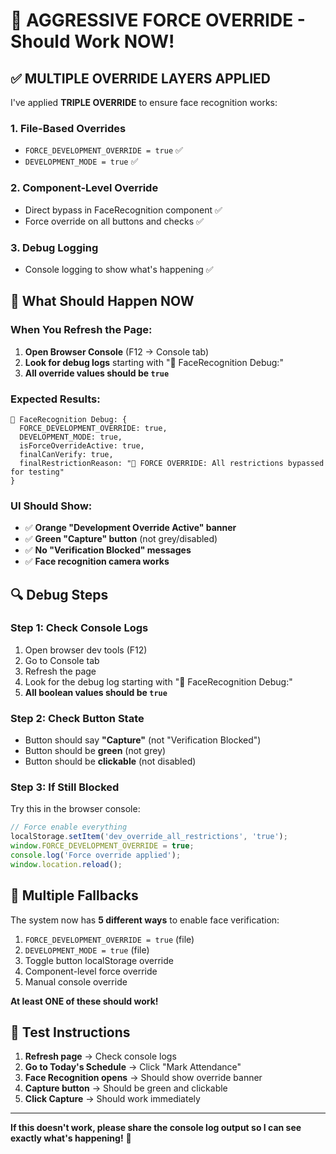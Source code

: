 # 🔧 AGGRESSIVE FORCE OVERRIDE - Should Work NOW!

## ✅ **MULTIPLE OVERRIDE LAYERS APPLIED**

I've applied **TRIPLE OVERRIDE** to ensure face recognition works:

### **1. File-Based Overrides**
- `FORCE_DEVELOPMENT_OVERRIDE = true` ✅
- `DEVELOPMENT_MODE = true` ✅

### **2. Component-Level Override**
- Direct bypass in FaceRecognition component ✅
- Force override on all buttons and checks ✅

### **3. Debug Logging**
- Console logging to show what's happening ✅

## 🚀 **What Should Happen NOW**

### **When You Refresh the Page:**
1. **Open Browser Console** (F12 → Console tab)
2. **Look for debug logs** starting with "🔧 FaceRecognition Debug:"
3. **All override values should be `true`**

### **Expected Results:**
```
🔧 FaceRecognition Debug: {
  FORCE_DEVELOPMENT_OVERRIDE: true,
  DEVELOPMENT_MODE: true,
  isForceOverrideActive: true,
  finalCanVerify: true,
  finalRestrictionReason: "🔧 FORCE OVERRIDE: All restrictions bypassed for testing"
}
```

### **UI Should Show:**
- ✅ **Orange "Development Override Active" banner**
- ✅ **Green "Capture" button** (not grey/disabled)
- ✅ **No "Verification Blocked" messages**
- ✅ **Face recognition camera works**

## 🔍 **Debug Steps**

### **Step 1: Check Console Logs**
1. Open browser dev tools (F12)
2. Go to Console tab
3. Refresh the page
4. Look for the debug log starting with "🔧 FaceRecognition Debug:"
5. **All boolean values should be `true`**

### **Step 2: Check Button State**
- Button should say **"Capture"** (not "Verification Blocked")
- Button should be **green** (not grey)
- Button should be **clickable** (not disabled)

### **Step 3: If Still Blocked**
Try this in the browser console:
```javascript
// Force enable everything
localStorage.setItem('dev_override_all_restrictions', 'true');
window.FORCE_DEVELOPMENT_OVERRIDE = true;
console.log('Force override applied');
window.location.reload();
```

## 🎯 **Multiple Fallbacks**

The system now has **5 different ways** to enable face verification:

1. `FORCE_DEVELOPMENT_OVERRIDE = true` (file)
2. `DEVELOPMENT_MODE = true` (file)  
3. Toggle button localStorage override
4. Component-level force override
5. Manual console override

**At least ONE of these should work!**

## 📱 **Test Instructions**

1. **Refresh page** → Check console logs
2. **Go to Today's Schedule** → Click "Mark Attendance"
3. **Face Recognition opens** → Should show override banner
4. **Capture button** → Should be green and clickable
5. **Click Capture** → Should work immediately

---

**If this doesn't work, please share the console log output so I can see exactly what's happening!** 🔧
